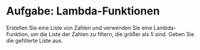 # Aufgabe: Lambda-Funktionen

Erstellen Sie eine Liste von Zahlen und verwenden Sie eine Lambda-Funktion, um die Liste der Zahlen zu filtern, die größer als 5 sind. Geben Sie die gefilterte Liste aus.
